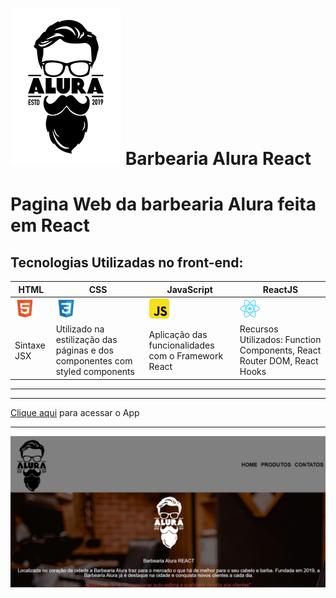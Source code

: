 # ![icon](./src/assests/images/logo.png) Barbearia Alura React
# Pagina Web da barbearia Alura feita em React

## Tecnologias Utilizadas no front-end:
|HTML|CSS|JavaScript|ReactJS|
|-|-|-|-|
|![icon](./src/assests/images/html.png)|![icon](./src/assests/images/css.png)|![icon](./src/assests/images/javascript.png)|![icon](./src/assests/images/react.png)|
|Sintaxe JSX|Utilizado na estilização das páginas e dos componentes com styled components|Aplicação das funcionalidades com o Framework React|Recursos Utilizados: Function Components, React Router DOM, React Hooks|
___
___
[Clique aqui](https://barbearia-alura-react.vercel.app/) para acessar o App
___
![print](./src/assests/images/print.png)